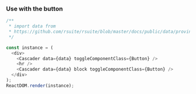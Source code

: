 ### Use with the button

<!--start-code-->

```js
/**
 * import data from
 * https://github.com/rsuite/rsuite/blob/master/docs/public/data/province-simplified.json
 */

const instance = (
  <div>
    <Cascader data={data} toggleComponentClass={Button} />
    <hr />
    <Cascader data={data} block toggleComponentClass={Button} />
  </div>
);
ReactDOM.render(instance);
```

<!--end-code-->
